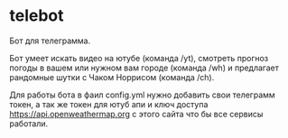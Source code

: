 # telebot

Бот для телеграмма.

Бот умеет искать видео на ютубе (команда /yt), смотреть прогноз погоды в вашем или нужном вам городе (команда /wh) и предлагает рандомные шутки с
Чаком Норрисом (команда /ch).

Для работы бота в фаил config.yml нужно добавить свои телеграмм токен, а так же токен для ютуб апи и ключ доступа https://api.openweathermap.org с этого сайта
что бы все сервисы работали.
